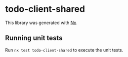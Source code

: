 # todo-client-shared

This library was generated with [Nx](https://nx.dev).

## Running unit tests

Run `nx test todo-client-shared` to execute the unit tests.
